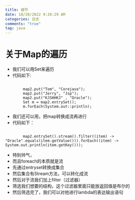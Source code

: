 ```yaml
---
title: 细节
date: 10/28/2022 9:26:29 AM  
categories: 日志
comments: "true"
tag: java
---
```

# 关于Map的遍历

- 我们可以用Set来遍历
- 代码如下:

```

		map2.put("Tom", "Corejava");
		map2.put("Jerry", "Jsp");
		map2.put("KJSHHKJ" , "Oracle");
		Set m = map2.entrySet();
		m.forEach(System.out::println);
```

- 我们还可以用，把map转换成流再进行
- 代码如下：

```

		map2.entrySet().stream().filter((item) -> "Oracle".equals(item.getValue())).forEach((item) -> System.out.println(item.getKey()));

```

- 特别帅气，
- 而且foreach的本质就是流
- 先通过entryset转换成集合
- 然后集合有Stream方法，可以转化成流
- 然后对于流我们加上filter（过滤器）
- 筛选我们想要的结构，这个过滤器里面只能放返回值是布尔的
- 然后筛选完了，我们可以对他进行lambda的表达输出语句
